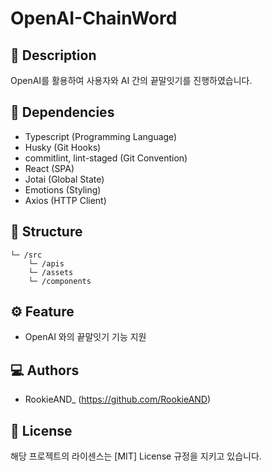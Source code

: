 # OpenAI-ChainWord

## 📑 Description

OpenAI를 활용하여 사용자와 AI 간의 끝말잇기를 진행하였습니다.

## 🧱 Dependencies

- Typescript (Programming Language)
- Husky (Git Hooks)
- commitlint, lint-staged (Git Convention)
- React (SPA)
- Jotai (Global State)
- Emotions (Styling)
- Axios (HTTP Client)

## 📂 Structure

```
└─ /src
    └─ /apis
    └─ /assets
    └─ /components
```

## ⚙️ Feature

- OpenAI 와의 끝말잇기 기능 지원

## 💻 Authors

- RookieAND\_ (https://github.com/RookieAND)

## 🔐 License

해당 프로젝트의 라이센스는 [MIT] License 규정을 지키고 있습니다.
